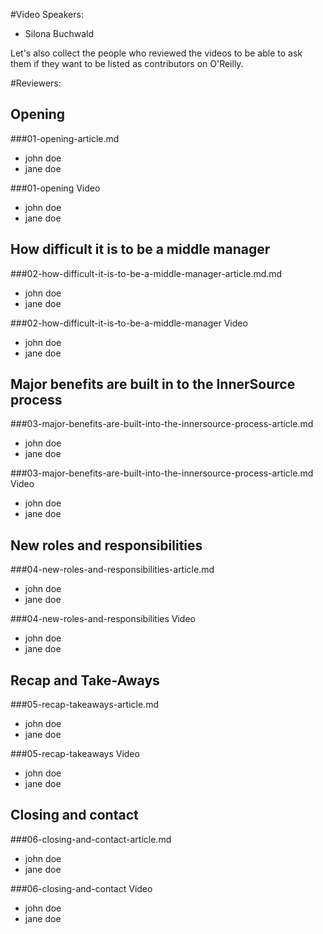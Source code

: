 #Video Speakers:
 - Silona Buchwald

Let's also collect the people who reviewed the videos to be able to ask them if they want to be listed as contributors on O'Reilly.

#Reviewers:
## Opening
###01-opening-article.md
 - john doe
 - jane doe

###01-opening Video
 - john doe
 - jane doe

## How difficult it is to be a middle manager
###02-how-difficult-it-is-to-be-a-middle-manager-article.md.md
 - john doe
 - jane doe

###02-how-difficult-it-is-to-be-a-middle-manager Video
 - john doe
 - jane doe

## Major benefits are built in to the InnerSource process
###03-major-benefits-are-built-into-the-innersource-process-article.md
 - john doe
 - jane doe

###03-major-benefits-are-built-into-the-innersource-process-article.md Video
 - john doe
 - jane doe

## New roles and responsibilities
###04-new-roles-and-responsibilities-article.md
 - john doe
 - jane doe

###04-new-roles-and-responsibilities Video
 - john doe
 - jane doe

## Recap and Take-Aways
###05-recap-takeaways-article.md 
 - john doe
 - jane doe

###05-recap-takeaways Video
 - john doe
 - jane doe

## Closing and contact
###06-closing-and-contact-article.md
 - john doe
 - jane doe

###06-closing-and-contact Video
 - john doe
 - jane doe
